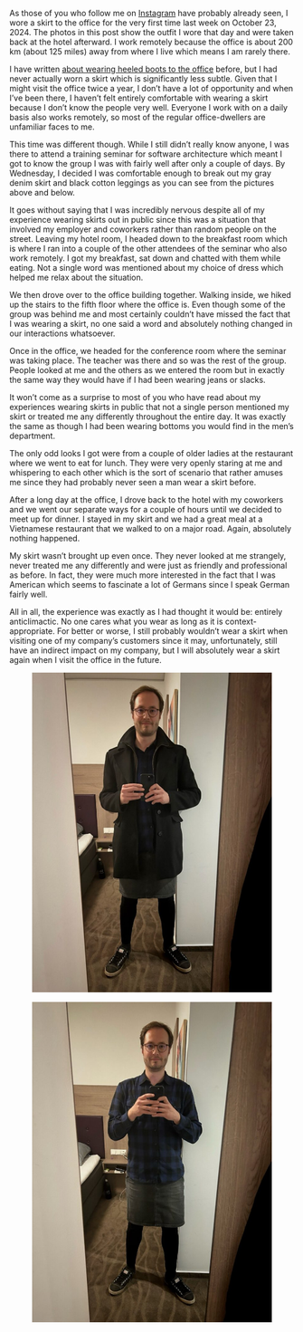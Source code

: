 As those of you who follow me on [Instagram](https://www.instagram.com/p/DBeo4GTuNTN/) have probably already seen, I wore a skirt to the office for the very first time last week on October 23, 2024. The photos in this post show the outfit I wore that day and were taken back at the hotel afterward. I work remotely because the office is about 200 km (about 125 miles) away from where I live which means I am rarely there.

I have written [about wearing heeled boots to the office](https://www.the-beskirted-man.com/personal-experiences/heeled-boots-at-the-office/) before, but I had never actually worn a skirt which is significantly less subtle. Given that I might visit the office twice a year, I don’t have a lot of opportunity and when I’ve been there, I haven’t felt entirely comfortable with wearing a skirt because I don’t know the people very well. Everyone I work with on a daily basis also works remotely, so most of the regular office-dwellers are unfamiliar faces to me.

This time was different though. While I still didn’t really know anyone, I was there to attend a training seminar for software architecture which meant I got to know the group I was with fairly well after only a couple of days. By Wednesday, I decided I was comfortable enough to break out my gray denim skirt and black cotton leggings as you can see from the pictures above and below.

It goes without saying that I was incredibly nervous despite all of my experience wearing skirts out in public since this was a situation that involved my employer and coworkers rather than random people on the street. Leaving my hotel room, I headed down to the breakfast room which is where I ran into a couple of the other attendees of the seminar who also work remotely. I got my breakfast, sat down and chatted with them while eating. Not a single word was mentioned about my choice of dress which helped me relax about the situation.

We then drove over to the office building together. Walking inside, we hiked up the stairs to the fifth floor where the office is. Even though some of the group was behind me and most certainly couldn’t have missed the fact that I was wearing a skirt, no one said a word and absolutely nothing changed in our interactions whatsoever.

Once in the office, we headed for the conference room where the seminar was taking place. The teacher was there and so was the rest of the group. People looked at me and the others as we entered the room but in exactly the same way they would have if I had been wearing jeans or slacks.

It won’t come as a surprise to most of you who have read about my experiences wearing skirts in public that not a single person mentioned my skirt or treated me any differently throughout the entire day. It was exactly the same as though I had been wearing bottoms you would find in the men’s department.

The only odd looks I got were from a couple of older ladies at the restaurant where we went to eat for lunch. They were very openly staring at me and whispering to each other which is the sort of scenario that rather amuses me since they had probably never seen a man wear a skirt before.

After a long day at the office, I drove back to the hotel with my coworkers and we went our separate ways for a couple of hours until we decided to meet up for dinner. I stayed in my skirt and we had a great meal at a Vietnamese restaurant that we walked to on a major road. Again, absolutely nothing happened.

My skirt wasn’t brought up even once. They never looked at me strangely, never treated me any differently and were just as friendly and professional as before. In fact, they were much more interested in the fact that I was American which seems to fascinate a lot of Germans since I speak German fairly well.

All in all, the experience was exactly as I had thought it would be: entirely anticlimactic. No one cares what you wear as long as it is context-appropriate. For better or worse, I still probably wouldn’t wear a skirt when visiting one of my company’s customers since it may, unfortunately, still have an indirect impact on my company, but I will absolutely wear a skirt again when I visit the office in the future.

<figure><a href="https://www.the-beskirted-man.com/img_4129-1/"><img decoding="async" alt="At the hotel with the outfit I wore to the office" data-height="2000" data-id="4988" data-link="https://www.the-beskirted-man.com/img_4129-1/" data-url="https://www.the-beskirted-man.com/wp-content/uploads/2024/10/img_4129-1-768x1024.jpg" data-width="1500" src="img_4129-1-768x1024.jpg" data-amp-layout="responsive" tabindex="0" role="button" aria-label="Open image 1 of 2 in full-screen"></a></figure>

<figure><a href="https://www.the-beskirted-man.com/img_4131-1/"><img decoding="async" alt="At the hotel with the outfit I wore to the office" data-height="2000" data-id="4989" data-link="https://www.the-beskirted-man.com/img_4131-1/" data-url="https://www.the-beskirted-man.com/wp-content/uploads/2024/10/img_4131-1-768x1024.jpg" data-width="1500" src="img_4131-1-768x1024.jpg" data-amp-layout="responsive" tabindex="0" role="button" aria-label="Open image 2 of 2 in full-screen"></a></figure>
